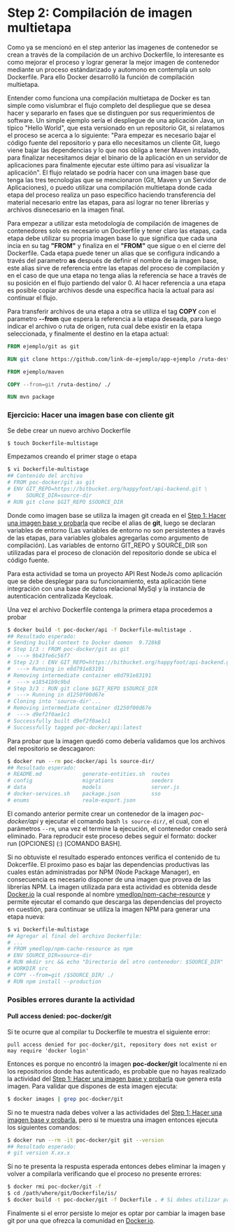 # Step 2: Compilación de imagen multietapa

Como ya se mencionó en el step anterior las imagenes de contenedor se crean a través de la compilación de un archivo Dockerfile, lo interesante es como mejorar el proceso y lograr generar la mejor imagen de contenedor mediante un proceso estándarizado y automono en contempla un solo Dockerfile. Para ello Docker desarrolló la función de compilación multietapa.

Entender como funciona una compilación multietapa de Docker es tan simple como vislumbrar el flujo completo del despliegue que se desea hacer y separarlo en fases que se distinguen por sus requerimientos de software. Un simple ejemplo sería el despliegue de una aplicación Java, un típico "Hello World", que esta versionado en un repositorio Git, si relatamos el proceso se acerca a lo siguiente: "Para empezar es necesario bajar el código fuente del repositorio y para ello necesitamos un cliente Git, luego viene bajar las dependencias y lo que nos obliga a tener Maven instalado, para finalizar necesitamos dejar el binario de la aplicación en un servidor de aplicaciones para finalmente ejecutar este último para así visualizar la aplicación". El flujo relatado se podría hacer con una imagen base que tenga las tres tecnologías que se mencionaron (Git, Maven y un Servidor de Aplicaciones), o puedo utilizar una compilación multietapa donde cada etapa del proceso realiza un paso específico haciendo transferencia del material necesario entre las etapas, para así lograr no tener librerías y archivos disnecesario en la imagen final.

Para empezar a utilizar esta metodología de compilación de imagenes de contenedores solo es necesario un Dockerfile y tener claro las etapas, cada etapa debe utilizar su propria imagen base lo que significa que cada una incia en su tag **"FROM"** y finaliza en el **"FROM"** que sigue o en el cierre del Dockerfile. Cada etapa puede tener un alias que se configura indicando a través del parametro **as** después de definir el nombre de la imagen base, este alias sirve de referencia entre las etapas del proceso de compilación y en el caso de que una etapa no tenga alias la referencia se hace a través de su posición en el flujo partiendo del valor 0. Al hacer referencia a una etapa es posible copiar archivos desde una específica hacia la actual para así continuar el flujo.

Para transferir archivos de una etapa a otra se utiliza el tag **COPY** con el parametro **--from** que espera la referencia a la etapa deseada, para luego indicar el archivo o ruta de origen, ruta cual debe existir en la etapa seleccionada, y finalmente el destino en la etapa actual:

```Dockerfile
FROM ejemplo/git as git

RUN git clone https://github.com/link-de-ejemplo/app-ejemplo /ruta-destino

FROM ejemplo/maven

COPY --from=git /ruta-destino/ ./

RUN mvn package
```

### Ejercicio: Hacer una imagen base con cliente git

Se debe crear un nuevo archivo Dockerfile

```bash
$ touch Dockerfile-multistage
```

Empezamos creando el primer stage o etapa

```bash
$ vi Dockerfile-multistage
## Contenido del archivo
# FROM poc-docker/git as git
# ENV GIT_REPO=https://bitbucket.org/happyfoot/api-backend.git \
#     SOURCE_DIR=source-dir
# RUN git clone $GIT_REPO $SOURCE_DIR
```

Donde como imagen base se utiliza la imagen git creada en el [Step 1: Hacer una imagen base y probarla](../step-1-make-image/README.md) que recibe el alias de **git**, luego se declaran variables de entorno (Las variables de entorno no son persistentes a través de las etapas, para variables globales agregarlas como argumento de compilación). Las variables de entorno GIT\_REPO y SOURCE\_DIR son utilizadas para el proceso de clonación del repositorio donde se ubica el código fuente.

Para esta actividad se toma un proyecto API Rest NodeJs como aplicación que se debe desplegar para su funcionamiento, esta aplicación tiene integración con una base de datos relacional MySql y la instancia de autenticación centralizada Keycloak.

Una vez el archivo Dockerfile contenga la primera etapa procedemos a probar

```bash
$ docker build -t poc-docker/api -f Dockerfile-multistage .
## Resultado esperado:
# Sending build context to Docker daemon  9.728kB
# Step 1/3 : FROM poc-docker/git as git
#  ---> 9b43fe6c56f7
# Step 2/3 : ENV GIT_REPO=https://bitbucket.org/happyfoot/api-backend.git     SOURCE_DIR=source-dir
#  ---> Running in e8d791e83191
# Removing intermediate container e8d791e83191
#  ---> e18541b9c9bd
# Step 3/3 : RUN git clone $GIT_REPO $SOURCE_DIR
#  ---> Running in d1250f00d67e
# Cloning into 'source-dir'...
# Removing intermediate container d1250f00d67e
#  ---> d9ef2f0ae1c1
# Successfully built d9ef2f0ae1c1
# Successfully tagged poc-docker/api:latest
```

Para probar que la imagen quedó como debería validamos que los archivos del repositorio se descagaron:

```bash
$ docker run --rm poc-docker/api ls source-dir/
## Resultado esperado:
# README.md             generate-entities.sh  routes
# config                migrations            seeders
# data                  models                server.js
# docker-services.sh    package.json          sso
# enums                 realm-export.json
```

El comando anterior permite crear un contenedor de la imagen _poc-docker/api_ y ejecutar el comando bash `ls source-dir/`, el cual, con el parámetros `--rm`, una vez el termine la ejecución, el contenedor creado será eliminado. Para reproducir este proceso debes seguir el formato: docker run [OPCIONES] <nombre-de-imagen>(:<tag>) [COMANDO BASH].

Si no obtuviste el resultado esperado entonces verifica el contenido de tu Dokcerfile. El proximo paso es bajar las dependencias productivas las cuales están administradas por NPM (Node Package Manager), en consecuencia es necesario disponer de una imagen que provea de las librerías NPM. La imagen utilizada para esta actividad es obtenida desde [Docker.io](https://hub.docker.com) la cual responde al nombre [ymedlop/npm-cache-resource](https://hub.docker.com/r/ymedlop/npm-cache-resource/) y permite ejecutar el comando que descarga las dependencias del proyecto en cuestión, para continuar se utiliza la imagen NPM para generar una etapa nueva:

```bash
$ vi Dockerfile-multistage
## Agregar al final del archivo Dockerfile:
# ...
# FROM ymedlop/npm-cache-resource as npm
# ENV SOURCE_DIR=source-dir
# RUN mkdir src && echo "Directorio del otro contenedor: $SOURCE_DIR"
# WORKDIR src
# COPY --from=git /$SOURCE_DIR/ ./
# RUN npm install --production
```



### Posibles errores durante la actividad

#### Pull access denied: poc-docker/git

Si te ocurre que al compilar tu Dockerfile te muestra el siguiente error:

```
pull access denied for poc-docker/git, repository does not exist or may require 'docker login'
```

Entonces es porque no encontró la imagen **poc-docker/git** localmente ni en los repositorios donde has autenticado, es probable que no hayas realizado la actividad del [Step 1: Hacer una imagen base y probarla](../step-1-make-image/README.md) que genera esta imagen. Para validar que dispones de esta imagen ejecuta:

```bash
$ docker images | grep poc-docker/git
```

Si no te muestra nada debes volver a las actividades del [Step 1: Hacer una imagen base y probarla](../step-1-make-image/README.md), pero si te muestra una imagen entonces ejecuta los siguientes comandos:

```bash
$ docker run --rm -it poc-docker/git git --version
## Resultado esperado:
# git version X.xx.x
```

Si no te presenta la respusta esperada entonces debes eliminar la imagen y volver a compilarla verificando que el proceso no presente errores:

```bash
$ docker rmi poc-docker/git -f
$ cd /path/where/git/Dockerfile/is/
$ docker build -t poc-docker/git -f Dockerfile . # Si debes utilizar proxy no olvides agregarlo como argumento de compilación (--build-arg).
```

Finalmente si el error persiste lo mejor es optar por cambiar la imagen base git por una que ofrezca la comunidad en [Docker.io](https://hub.docker.com).